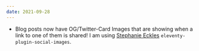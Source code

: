 ```yaml
---
date: 2021-09-28
---
```


+ Blog posts now have OG/Twitter-Card Images that are showing when a link to one of them is shared! I am using [Stephanie Eckles](https://github.com/5t3ph/eleventy-plugin-social-images) `eleventy-plugin-social-images`.